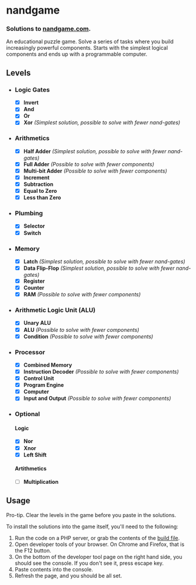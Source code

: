 # nandgame

### Solutions to [nandgame.com](http://nandgame.com/).

An educational puzzle game. Solve a series of tasks where you build increasingly powerful components. Starts with the
simplest logical components and ends up with a programmable computer.

## Levels

- ### Logic Gates
    - [x] **Invert**
    - [x] **And**
    - [x] **Or**
    - [x] **Xor** *(Simplest solution, possible to solve with fewer nand-gates)*
- ### Arithmetics
    - [x] **Half Adder** *(Simplest solution, possible to solve with fewer nand-gates)*
    - [x] **Full Adder** *(Possible to solve with fewer components)*
    - [x] **Multi-bit Adder** *(Possible to solve with fewer components)*
    - [x] **Increment**
    - [x] **Subtraction**
    - [x] **Equal to Zero**
    - [x] **Less than Zero**
- ### Plumbing
    - [x] **Selector**
    - [x] **Switch**
- ### Memory
    - [x] **Latch** *(Simplest solution, possible to solve with fewer nand-gates)*
    - [x] **Data Flip-Flop** *(Simplest solution, possible to solve with fewer nand-gates)*
    - [x] **Register**
    - [x] **Counter**
    - [x] **RAM** *(Possible to solve with fewer components)*
- ### Arithmetic Logic Unit (ALU)
    - [x] **Unary ALU**
    - [x] **ALU** *(Possible to solve with fewer components)*
    - [x] **Condition** *(Possible to solve with fewer components)*
- ### Processor
    - [x] **Combined Memory**
    - [x] **Instruction Decoder** *(Possible to solve with fewer components)*
    - [x] **Control Unit**
    - [x] **Program Engine**
    - [x] **Computer**
    - [x] **Input and Output** *(Possible to solve with fewer components)*
- ### Optional
  #### Logic
    - [x] **Nor**
    - [x] **Xnor**
    - [x] **Left Shift**
  #### Artithmetics
    - [ ] **Multiplication**

## Usage
Pro-tip. Clear the levels in the game before you paste in the solutions.

To install the solutions into the game itself, you'll need to the following:
1. Run the code on a PHP server, or grab the contents of the [build file](build.txt).
2. Open developer tools of your browser. On Chrome and Firefox, that is the F12 button.
3. On the bottom of the developer tool page on the right hand side, you should see the console. If you don't see it, press escape key.
4. Paste contents into the console.
5. Refresh the page, and you should be all set.
